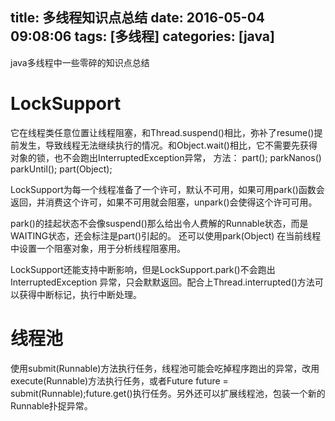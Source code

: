 title: 多线程知识点总结
date: 2016-05-04 09:08:06
tags: [多线程]
categories: [java]
---

java多线程中一些零碎的知识点总结

<!--more-->

# LockSupport
它在线程类任意位置让线程阻塞，和Thread.suspend()相比，弥补了resume()提前发生，导致线程无法继续执行的情况。和Object.wait()相比，它不需要先获得对象的锁，也不会跑出InterruptedException异常，
方法：
part();
parkNanos()
parkUntil();
part(Object);

LockSupport为每一个线程准备了一个许可，默认不可用，如果可用park()函数会返回，并消费这个许可，如果不可用就会阻塞，unpark()会使得这个许可可用。

park()的挂起状态不会像suspend()那么给出令人费解的Runnable状态，而是WAITING状态，还会标注是part()引起的。
还可以使用park(Object) 在当前线程中设置一个阻塞对象，用于分析线程阻塞用。

LockSupport还能支持中断影响，但是LockSupport.park()不会跑出InterruptedException 异常，只会默默返回。配合上Thread.interrupted()方法可以获得中断标记，执行中断处理。


# 线程池
 使用submit(Runnable)方法执行任务，线程池可能会吃掉程序跑出的异常，改用execute(Runnable)方法执行任务，或者Future future = submit(Runnable);future.get()执行任务。另外还可以扩展线程池，包装一个新的Runnable扑捉异常。
